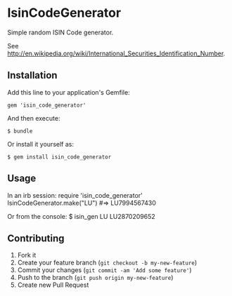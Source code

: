 # IsinCodeGenerator

Simple random ISIN Code generator.

See http://en.wikipedia.org/wiki/International_Securities_Identification_Number.

## Installation

Add this line to your application's Gemfile:

    gem 'isin_code_generator'

And then execute:

    $ bundle

Or install it yourself as:

    $ gem install isin_code_generator

## Usage

In an irb session:
    require 'isin_code_generator'
    IsinCodeGenerator.make("LU")
    #=> LU7994567430

Or from the console:
    $ isin_gen LU
    LU2870209652

## Contributing

1. Fork it
2. Create your feature branch (`git checkout -b my-new-feature`)
3. Commit your changes (`git commit -am 'Add some feature'`)
4. Push to the branch (`git push origin my-new-feature`)
5. Create new Pull Request
